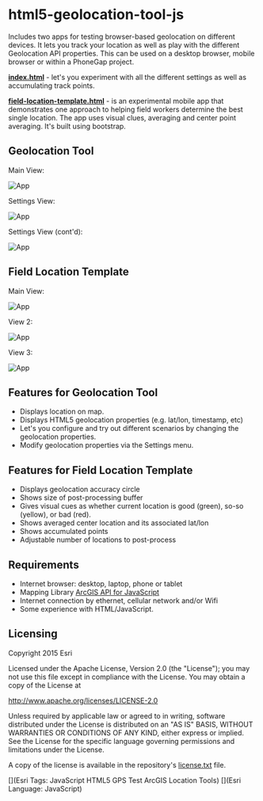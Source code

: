 html5-geolocation-tool-js
=========================

Includes two apps for testing browser-based geolocation on different devices. It lets you track your location as well as play with the different Geolocation API properties. This can be used on a desktop browser, mobile browser or within a PhoneGap project.

**[index.html](http://esri.github.io/html5-geolocation-tool-js/)** - let's you experiment with all the different settings as well as accumulating track points.

**[field-location-template.html](http://esri.github.io/html5-geolocation-tool-js/field-location-template.html)** - is an experimental mobile app that demonstrates one approach to helping field workers determine the best single location. The app uses visual clues, 
averaging and center point averaging. It's built using bootstrap.

## Geolocation Tool

Main View:

![App](https://raw.github.com/Esri/html5-geolocation-tool-js/master/html5geolocation_downtown_denver_360w.png)

Settings View:

![App](https://raw.github.com/Esri/html5-geolocation-tool-js/master/html5geolocation_downtown_denver_settings_360w.png)

Settings View (cont'd):

![App](https://raw.github.com/Esri/html5-geolocation-tool-js/master/html5geolocation_downtown_denver_settings2_360w.png)

## Field Location Template

Main View:

![App](https://raw.github.com/Esri/html5-geolocation-tool-js/master/field-location-template-main.png)

View 2:

![App](https://raw.github.com/Esri/html5-geolocation-tool-js/master/field-location-template-2.png)

View 3:

![App](https://raw.github.com/Esri/html5-geolocation-tool-js/master/field-location-template-3.png)

## Features for Geolocation Tool

* Displays location on map.
* Displays HTML5 geolocation properties (e.g. lat/lon, timestamp, etc)
* Let's you configure and try out different scenarios by changing the geolocation properties.
* Modify geolocation properties via the Settings menu.

## Features for Field Location Template

* Displays geolocation accuracy circle
* Shows size of post-processing buffer
* Gives visual cues as whether current location is good (green), so-so (yellow), or bad (red).
* Shows averaged center location and its associated lat/lon
* Shows accumulated points
* Adjustable number of locations to post-process

## Requirements

* Internet browser: desktop, laptop, phone or tablet
* Mapping Library [ArcGIS API for JavaScript](http://developers.arcgis.com/en/javascript/jssamples/)
* Internet connection by ethernet, cellular network and/or Wifi
* Some experience with HTML/JavaScript.

## Licensing
Copyright 2015 Esri

Licensed under the Apache License, Version 2.0 (the "License");
you may not use this file except in compliance with the License.
You may obtain a copy of the License at

   http://www.apache.org/licenses/LICENSE-2.0

Unless required by applicable law or agreed to in writing, software
distributed under the License is distributed on an "AS IS" BASIS,
WITHOUT WARRANTIES OR CONDITIONS OF ANY KIND, either express or implied.
See the License for the specific language governing permissions and
limitations under the License.

A copy of the license is available in the repository's [license.txt]( https://raw.github.com/Esri/android-gps-test-tool/master/license.txt) file.

[](Esri Tags: JavaScript HTML5 GPS Test ArcGIS Location Tools)
[](Esri Language: JavaScript)
